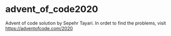 # advent_of_code2020
Advent of code solution by Sepehr Tayari. In ordet to find the problems, visit https://adventofcode.com/2020
